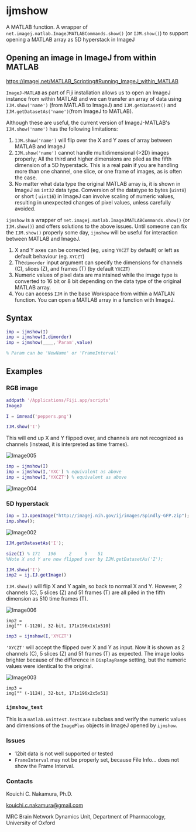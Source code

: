 # ijmshow
A MATLAB function. A wrapper of `net.imagej.matlab.ImageJMATLABCommands.show()` (or `IJM.show()`) to support opening a MATLAB array as 5D hyperstack in ImageJ



## Opening an image in ImageJ from within MATLAB

https://imagej.net/MATLAB_Scripting#Running_ImageJ_within_MATLAB



`ImageJ-MATLAB` as part of Fiji installation allows us to open an ImageJ instance from within MATLAB and we can transfer an array of  data using `IJM.show('name')` (from MATLAB to ImageJ) and `IJM.getDataset()` and `IJM.getDatasetAs('name')`(from ImageJ to MATLAB).

Although these are useful, the current version of ImageJ-MATLAB's  `IJM.show('name')` has the following limitations:

1. `IJM.show('name')` will flip over the X and Y axes of array between MATLAB and ImageJ
2. `IJM.show('name')` cannot handle multidimensional (>2D) images properly; All the third and higher dimensions are piled as the fifth dimension of a 5D hyperstack. This is a real pain if you are handling more than one channel, one slice, or one frame of images, as is often the case.
3. No matter what data type the original MATLAB array is, it is shown in ImageJ as `int32` data type. Conversion of the datatype to bytes (`uint8`) or short ( `uint16`) in ImageJ can involve scaling of numeric values, resulting in unexpected changes of pixel values, unless carefully avoided.

`ijmshow` is a wrapper of  `net.imagej.matlab.ImageJMATLABCommands.show()` (or `IJM.show()`) and offers solutions to the above issues. Until someone can fix the `IJM.show()` properly some day, `ijmshow` will be useful for interaction between MATLAB and ImageJ.

1. X and Y axes can be corrected (eg, using `YXCZT` by default) or left as default behaviour (eg. `XYCZT`)
2. The`dimorder` input argument can specify the dimensions for channels (C), slices (Z), and frames (T) (by default `YXCZT`)
3. Numeric values of pixel data are maintained while the image type is converted to 16 bit or 8 bit depending on the data type of the original MATLAB array.
4. You can access `IJM` in the base Workspace from within a MATLAN function. You can open a MATLAB array in a function with ImageJ.



## Syntax

```matlab
imp = ijmshow(I)
imp = ijmshow(I,dimorder)
imp = ijmshow(____,'Param',value)

% Param can be 'NewName' or 'FrameInterval'
```



## Examples



### RGB image

```matlab
addpath '/Applications/Fiji.app/scripts'
ImageJ

I = imread('peppers.png')

IJM.show('I') 
```

This will end up X and Y flipped over, and channels are not recognized as channels (instead, it is interpreted as time frames).

![Image005](Image005.png)

```matlab
imp = ijmshow(I)
imp = ijmshow(I,'YXC') % equivalent as above
imp = ijmshow(I,'YXCZT') % equivalent as above
```

![Image004](Image004.png)



### 5D hyperstack


```matlab
imp = IJ.openImage("http://imagej.nih.gov/ij/images/Spindly-GFP.zip");
imp.show();
```

![Image002](Image002.png)

```matlab
IJM.getDatasetAs('I');

size(I) % 171   196     2     5    51
%Note X and Y are now flipped over by IJM.getDatasetAs('I');

IJM.show('I') 
imp2 = ij.IJ.getImage()
```
`IJM.show()` will flip X and Y again, so back to normal X and Y.  However, 2 channels (C), 5 slices (Z) and 51 frames (T) are all piled in the fifth dimension as 510 time frames (T).



![Image006](Image006.png)

```
imp2 =
img["" (-1120), 32-bit, 171x196x1x1x510]
```



```matlab
imp3 = ijmshow(I,'XYCZT')
```

 `'XYCZT'` will accept the flipped over X and Y as input. Now it is shown as 2 channels (C), 5 slices (Z) and 51 frames (T) as expected. The image looks brighter because of the difference in `DisplayRange` setting, but the numeric values were identical to the original.

![Image003](Image003.png)



```
imp3 =
img["" (-1124), 32-bit, 171x196x2x5x51]
```



### `ijmshow_test`

This is a `matlab.unittest.TestCase` subclass and verify the numeric values and dimensions of the `ImagePlus` objects in ImageJ opened by `ijmshow`.



### Issues

+ 12bit data is not well supported or tested
+ `FrameInterval` may not be properly set, because File Info... does not show the Frame Interval.



### Contacts

Kouichi C. Nakamura, Ph.D.

kouichi.c.nakamura@gmail.com

MRC Brain Network Dynamics Unit, Department of Pharmacology, University of Oxford

